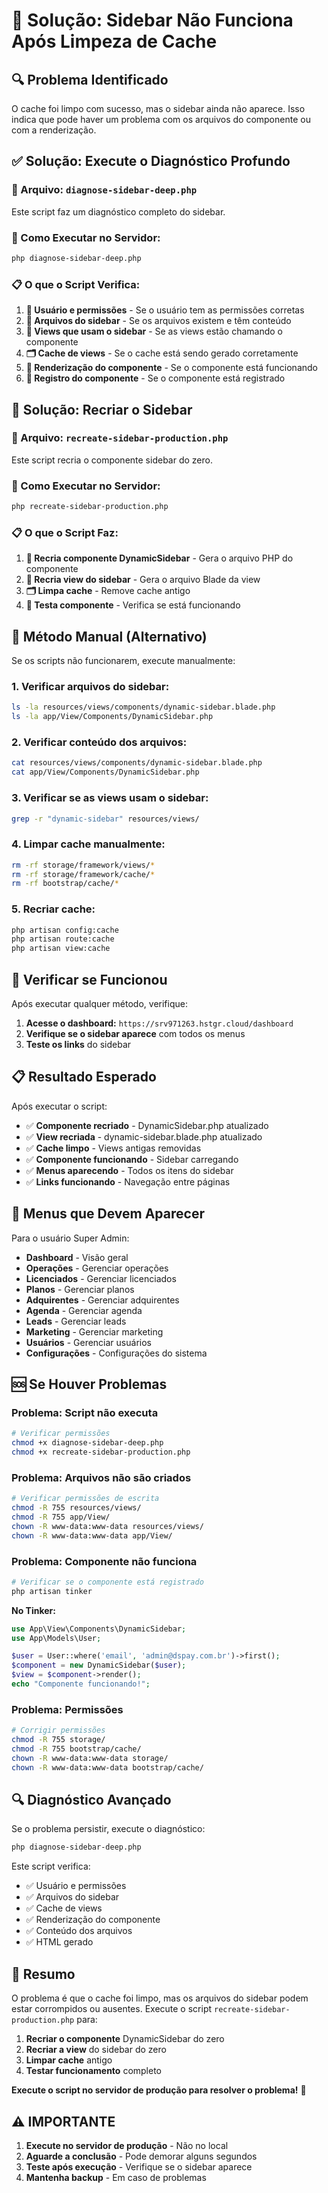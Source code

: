 # 🚀 **Solução: Sidebar Não Funciona Após Limpeza de Cache**

## 🔍 **Problema Identificado**

O cache foi limpo com sucesso, mas o sidebar ainda não aparece. Isso indica que pode haver um problema com os arquivos do componente ou com a renderização.

## ✅ **Solução: Execute o Diagnóstico Profundo**

### **📁 Arquivo: `diagnose-sidebar-deep.php`**

Este script faz um diagnóstico completo do sidebar.

### **🔧 Como Executar no Servidor:**

```bash
php diagnose-sidebar-deep.php
```

### **📋 O que o Script Verifica:**

1. **👤 Usuário e permissões** - Se o usuário tem as permissões corretas
2. **📁 Arquivos do sidebar** - Se os arquivos existem e têm conteúdo
3. **📄 Views que usam o sidebar** - Se as views estão chamando o componente
4. **🗂️ Cache de views** - Se o cache está sendo gerado corretamente
5. **🧪 Renderização do componente** - Se o componente está funcionando
6. **🔧 Registro do componente** - Se o componente está registrado

## 🚀 **Solução: Recriar o Sidebar**

### **📁 Arquivo: `recreate-sidebar-production.php`**

Este script recria o componente sidebar do zero.

### **🔧 Como Executar no Servidor:**

```bash
php recreate-sidebar-production.php
```

### **📋 O que o Script Faz:**

1. **🔧 Recria componente DynamicSidebar** - Gera o arquivo PHP do componente
2. **🔧 Recria view do sidebar** - Gera o arquivo Blade da view
3. **🗂️ Limpa cache** - Remove cache antigo
4. **🧪 Testa componente** - Verifica se está funcionando

## 🚀 **Método Manual (Alternativo)**

Se os scripts não funcionarem, execute manualmente:

### **1. Verificar arquivos do sidebar:**
```bash
ls -la resources/views/components/dynamic-sidebar.blade.php
ls -la app/View/Components/DynamicSidebar.php
```

### **2. Verificar conteúdo dos arquivos:**
```bash
cat resources/views/components/dynamic-sidebar.blade.php
cat app/View/Components/DynamicSidebar.php
```

### **3. Verificar se as views usam o sidebar:**
```bash
grep -r "dynamic-sidebar" resources/views/
```

### **4. Limpar cache manualmente:**
```bash
rm -rf storage/framework/views/*
rm -rf storage/framework/cache/*
rm -rf bootstrap/cache/*
```

### **5. Recriar cache:**
```bash
php artisan config:cache
php artisan route:cache
php artisan view:cache
```

## 🧪 **Verificar se Funcionou**

Após executar qualquer método, verifique:

1. **Acesse o dashboard:** `https://srv971263.hstgr.cloud/dashboard`
2. **Verifique se o sidebar aparece** com todos os menus
3. **Teste os links** do sidebar

## 📋 **Resultado Esperado**

Após executar o script:

- ✅ **Componente recriado** - DynamicSidebar.php atualizado
- ✅ **View recriada** - dynamic-sidebar.blade.php atualizado
- ✅ **Cache limpo** - Views antigas removidas
- ✅ **Componente funcionando** - Sidebar carregando
- ✅ **Menus aparecendo** - Todos os itens do sidebar
- ✅ **Links funcionando** - Navegação entre páginas

## 🎯 **Menus que Devem Aparecer**

Para o usuário Super Admin:

- **Dashboard** - Visão geral
- **Operações** - Gerenciar operações
- **Licenciados** - Gerenciar licenciados
- **Planos** - Gerenciar planos
- **Adquirentes** - Gerenciar adquirentes
- **Agenda** - Gerenciar agenda
- **Leads** - Gerenciar leads
- **Marketing** - Gerenciar marketing
- **Usuários** - Gerenciar usuários
- **Configurações** - Configurações do sistema

## 🆘 **Se Houver Problemas**

### **Problema: Script não executa**
```bash
# Verificar permissões
chmod +x diagnose-sidebar-deep.php
chmod +x recreate-sidebar-production.php
```

### **Problema: Arquivos não são criados**
```bash
# Verificar permissões de escrita
chmod -R 755 resources/views/
chmod -R 755 app/View/
chown -R www-data:www-data resources/views/
chown -R www-data:www-data app/View/
```

### **Problema: Componente não funciona**
```bash
# Verificar se o componente está registrado
php artisan tinker
```

**No Tinker:**
```php
use App\View\Components\DynamicSidebar;
use App\Models\User;

$user = User::where('email', 'admin@dspay.com.br')->first();
$component = new DynamicSidebar($user);
$view = $component->render();
echo "Componente funcionando!";
```

### **Problema: Permissões**
```bash
# Corrigir permissões
chmod -R 755 storage/
chmod -R 755 bootstrap/cache/
chown -R www-data:www-data storage/
chown -R www-data:www-data bootstrap/cache/
```

## 🔍 **Diagnóstico Avançado**

Se o problema persistir, execute o diagnóstico:

```bash
php diagnose-sidebar-deep.php
```

Este script verifica:
- ✅ Usuário e permissões
- ✅ Arquivos do sidebar
- ✅ Cache de views
- ✅ Renderização do componente
- ✅ Conteúdo dos arquivos
- ✅ HTML gerado

## 🎉 **Resumo**

O problema é que o cache foi limpo, mas os arquivos do sidebar podem estar corrompidos ou ausentes. Execute o script `recreate-sidebar-production.php` para:

1. **Recriar o componente** DynamicSidebar do zero
2. **Recriar a view** do sidebar do zero
3. **Limpar cache** antigo
4. **Testar funcionamento** completo

**Execute o script no servidor de produção para resolver o problema!** 🚀

## ⚠️ **IMPORTANTE**

1. **Execute no servidor de produção** - Não no local
2. **Aguarde a conclusão** - Pode demorar alguns segundos
3. **Teste após execução** - Verifique se o sidebar aparece
4. **Mantenha backup** - Em caso de problemas
